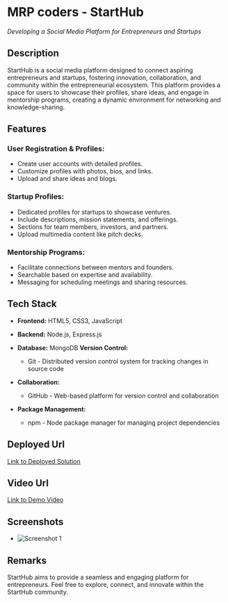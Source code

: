 # MRP coders - StartHub
*Developing a Social Media Platform for Entrepreneurs and Startups*

## Description
StartHub is a social media platform designed to connect aspiring entrepreneurs and startups, fostering innovation, collaboration, and community within the entrepreneurial ecosystem. This platform provides a space for users to showcase their profiles, share ideas, and engage in mentorship programs, creating a dynamic environment for networking and knowledge-sharing.

## Features
### User Registration & Profiles:
- Create user accounts with detailed profiles.
- Customize profiles with photos, bios, and links.
- Upload and share ideas and blogs.

### Startup Profiles:
- Dedicated profiles for startups to showcase ventures.
- Include descriptions, mission statements, and offerings.
- Sections for team members, investors, and partners.
- Upload multimedia content like pitch decks.

### Mentorship Programs:
- Facilitate connections between mentors and founders.
- Searchable based on expertise and availability.
- Messaging for scheduling meetings and sharing resources.

## Tech Stack
- **Frontend:** HTML5, CSS3, JavaScript 
- **Backend:** Node.js, Express.js
- **Database:** MongoDB
 **Version Control:**
  - Git - Distributed version control system for tracking changes in source code

- **Collaboration:**
  - GitHub - Web-based platform for version control and collaboration

- **Package Management:**
  - npm - Node package manager for managing project dependencies



## Deployed Url
[Link to Deployed Solution](https://starthub.onrender.com/)

## Video Url
[Link to Demo Video](https://www.youtube.com/watch?v=0wxYc4t_sSY)

## Screenshots
- ![Screenshot 1](https://github.com/rohitdhamale28/Bluebit/assets/123472738/c28b8bad-d220-4935-bc2b-165cb095916c)

## Remarks
StartHub aims to provide a seamless and engaging platform for entrepreneurs. Feel free to explore, connect, and innovate within the StartHub community.
